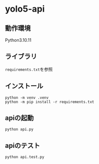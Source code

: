 # yolo5-api

## 動作環境
Python3.10.11

## ライブラリ
`requirements.txt`を参照

## インストール
```
python -m venv .venv
python -m pip install -r requirements.txt
```

## apiの起動
```
python api.py
```

## apiのテスト
```
python api.test.py
```
